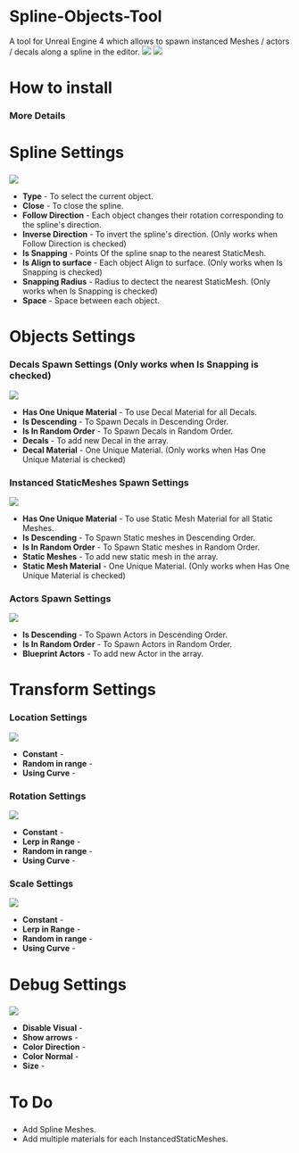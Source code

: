 # Spline-Objects-Tool
A tool for Unreal Engine 4 which allows to spawn instanced Meshes / actors / decals along a spline in the editor.
![](https://github.com/Louis1351/Spline-Objects-Tool/blob/master/Images/pres.PNG)
![](https://github.com/Louis1351/Spline-Objects-Tool/blob/master/Images/pres2.PNG)

# How to install<h3>
### More Details
 
# Spline Settings<h3>
![](https://github.com/Louis1351/Spline-Objects-Tool/blob/master/Images/Spline_Settings.PNG)
* **Type** - To select the current object.
* **Close** - To close the spline.
* **Follow Direction** - Each object changes their rotation corresponding to the spline's direction.  
* **Inverse Direction** - To invert the spline's direction. (Only works when Follow Direction is checked)
* **Is Snapping** - Points Of the spline snap to the nearest StaticMesh.
* **Is Align to surface** - Each object Align to surface. (Only works when Is Snapping is checked)
* **Snapping Radius** - Radius to dectect the nearest StaticMesh. (Only works when Is Snapping is checked)
* **Space** - Space between each object.  
 
# Objects Settings<h3>
 
### Decals Spawn Settings (Only works when Is Snapping is checked)
![](https://github.com/Louis1351/Spline-Objects-Tool/blob/master/Images/Decals_Settings.PNG)
* **Has One Unique Material** - To use Decal Material for all Decals.
* **Is Descending** - To Spawn Decals in Descending Order.
* **Is In Random Order** - To Spawn Decals in Random Order.
* **Decals** - To add new Decal in the array.
* **Decal Material** - One Unique Material. (Only works when Has One Unique Material is checked)
 
### Instanced StaticMeshes Spawn Settings
![](https://github.com/Louis1351/Spline-Objects-Tool/blob/master/Images/InstancedStaticMeshes_Settings.PNG)
* **Has One Unique Material** - To use Static Mesh Material for all Static Meshes.
* **Is Descending** - To Spawn Static meshes in Descending Order.
* **Is In Random Order** - To Spawn Static meshes in Random Order.
* **Static Meshes** - To add new static mesh in the array.
* **Static Mesh Material** - One Unique Material. (Only works when Has One Unique Material is checked)
 
### Actors Spawn Settings
![](https://github.com/Louis1351/Spline-Objects-Tool/blob/master/Images/Actors_Settings.PNG)
* **Is Descending** - To Spawn Actors in Descending Order.
* **Is In Random Order** - To Spawn Actors in Random Order.
* **Blueprint Actors** - To add new Actor in the array.

# Transform Settings<h3>
 
### Location Settings
![](https://github.com/Louis1351/Spline-Objects-Tool/blob/master/Images/Location_Settings.PNG)
* **Constant** -
* **Random in range** -
* **Using Curve** -
 
### Rotation Settings
![](https://github.com/Louis1351/Spline-Objects-Tool/blob/master/Images/Rotation_Settings.PNG)
* **Constant** -
* **Lerp in Range** -
* **Random in range** -
* **Using Curve** -

### Scale Settings
![](https://github.com/Louis1351/Spline-Objects-Tool/blob/master/Images/Scale_Settings.PNG)
* **Constant** -
* **Lerp in Range** -
* **Random in range** -
* **Using Curve** -

# Debug Settings<h3>
![](https://github.com/Louis1351/Spline-Objects-Tool/blob/master/Images/Debug_Settings.PNG)
* **Disable Visual** -
* **Show arrows** -
* **Color Direction** -
* **Color Normal** -
* **Size** -
 
# To Do<h3>
* Add Spline Meshes.
* Add multiple materials for each InstancedStaticMeshes.

